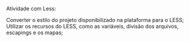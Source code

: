 Atividade com Less:

Converter o estilo do projeto disponibilizado na plataforma para o LESS;
Utilizar os recursos do LESS, como as variáveis, divisão dos arquivos, escapings e os mapas;


 
 
